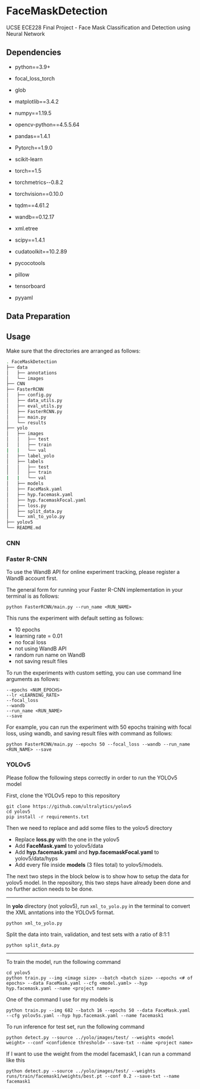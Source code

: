 # FaceMaskDetection
UCSE ECE228 Final Project - Face Mask Classification and Detection using Neural Network

## Dependencies
- python==3.9+

- focal_loss_torch
- glob
- matplotlib==3.4.2
- numpy==1.19.5
- opencv-python==4.5.5.64
- pandas==1.4.1
- Pytorch==1.9.0
- scikit-learn
- torch==1.5
- torchmetrics--0.8.2
- torchvision==0.10.0
- tqdm==4.61.2
- wandb==0.12.17
- xml.etree
- scipy==1.4.1
- cudatoolkit==10.2.89
- pycocotools
- pillow
- tensorboard
- pyyaml


## Data Preparation

## Usage
Make sure that the directories are arranged as follows:

```bash
. FaceMaskDetection
├── data
│   ├── annotations
│   └── images
├── CNN
├── FasterRCNN
│   ├── config.py
│   ├── data_utils.py
│   ├── eval_utils.py
│   ├── FasterRCNN.py
│   ├── main.py
│   └── results
├── yolo
│   ├── images
│   │   ├── test
│   │   ├── train
|   |   └── val
│   ├── label_yolo
│   ├── labels
│   │   ├── test
│   │   ├── train
|   |   └── val
│   ├── models
│   ├── FaceMask.yaml
│   ├── hyp.facemask.yaml
│   ├── hyp.facemaskFocal.yaml
│   ├── loss.py
│   ├── split_data.py
│   └── xml_to_yolo.py
├── yolov5
└── README.md
```

### CNN


### Faster R-CNN
To use the WandB API for online experiment tracking, please register a WandB account first.

The general form for running your Faster R-CNN implementation in your terminal is as follows:

```console
python FasterRCNN/main.py --run_name <RUN_NAME>
```
This runs the experiment with default setting as follows:
- 10 epochs
- learning rate = 0.01
- no focal loss
- not using WandB API
- random run name on WandB
- not saving result files


To run the experiments with custom setting, you can use command line arguments as follows:

```console
--epochs <NUM_EPOCHS>
--lr <LEARNING_RATE>
--focal_loss
--wandb
--run_name <RUN_NAME>
--save 
```

For example, you can run the experiment with 50 epochs training with focal loss, using wandb, and saving result files with command as follows:

```console
python FasterRCNN/main.py --epochs 50 --focal_loss --wandb --run_name <RUN_NAME> --save 
```

### YOLOv5
Please follow the following steps correctly in order to run the YOLOv5 model

First, clone the YOLOv5 repo to this repository

```console
git clone https://github.com/ultralytics/yolov5
cd yolov5
pip install -r requirements.txt
```

Then we need to replace and add some files to the yolov5 directory
- Replace **loss.py** with the one in the yolov5
- Add **FaceMask.yaml** to yolov5/data
- Add **hyp.facemask.yaml** and **hyp.facemaskFocal.yaml** to yolov5/data/hyps
- Add every file inside **models** (3 files total) to yolov5/models.

The next two steps in the block below is to show how to setup the data for yolov5 model. In the repository, this two steps have already been done and no further action needs to be done.

-------------------------------------------------------------
In **yolo** directory (not yolov5), run `xml_to_yolo.py` in the terminal to convert the XML anntations into the YOLOv5 format. 

```
python xml_to_yolo.py
```

Split the data into train, validation, and test sets with a ratio of 8:1:1
```
python split_data.py
```
-------------------------------------------------------------
To train the model, run the following command

```
cd yolov5
python train.py --img <image size> --batch <batch size> --epochs <# of epochs> --data FaceMask.yaml --cfg <model.yaml> --hyp hyp.facemask.yaml --name <project name>
```

One of the command I use for my models is

```
python train.py --img 682 --batch 16 --epochs 50 --data FaceMask.yaml --cfg yolov5s.yaml --hyp hyp.facemask.yaml --name facemask1
```

To run inference for test set, run the following command

```
python detect.py --source ../yolo/images/test/ --weights <model weight> --conf <confidence threshold> --save-txt --name <project name>
```

If I want to use the weight from the model facemask1, I can run a command like this

``` 
python detect.py --source ../yolo/images/test/ --weights runs/train/facemask1/weights/best.pt --conf 0.2 --save-txt --name facemask1
```